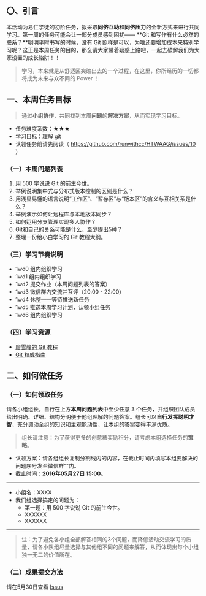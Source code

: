## 〇、引言


本活动为易仁学徒的初阶任务，拟采取**同侪互助**和**同侪压力**的全新方式来进行共同学习。第一周的任务可能会让一部分成员感到困扰—— **Git  和写作有什么必然的联系？**明明平时书写的时候，没有 Git 照样是可以，为啥还要增加成本来特别学习呢？这正是本周任务的目的，那么请大家带着疑惑上路吧，一起去破解我们为大家设置的成长陷阱！！

> 学习，本来就是从舒适区突破出去的一个过程，在这里，你所经历的一切都将成为未来与众不同的 Power ！

## 一、本周任务目标
> 通过**小组协作**，共同找到本周**问题**的**解决方案**，从而实现学习目标。

- 任务难度系数：★★★
- 学习目标：理解 git 
- 认领任务前请先阅读（ https://github.com/runwithcc/HTWAAG/issues/10 ）

### （一）本周问题列表
1. 用 500 字说说 Git 的前生今世。
2. 举例说明集中式与分布式版本控制的区别是什么？
3. 用浅显易懂的语言说明“工作区”、“暂存区”与“版本区”的含义与互相关系是什么？
4. 举例演示如何让远程库与本地版本同步？
5. 如何运用分支管理实现多人协作？
6. Git和自己的关系可能是什么，至少提出5种？
7. 整理一份给小白学习的 Git 教程大纲。
  		  
### （三）学习节奏说明

- 1wd0 组内组织学习
- 1wd1 组内组织学习
- 1wd2 提交作业（本周问题列表的答案）
- 1wd3 微信群内交流并互评（20:00 - 22:00）
- 1wd4 休整——等待推送新任务
- 1wd5 推送本周学习计划，认领小组任务
- 1wd6 组内组织学习

### （四）学习资源
 
- [廖雪峰的 Git 教程][1]
- [ Git 权威指南][2]
 
 ## 二、如何做任务

### （一）如何领取任务

请各小组组长，自行在上方**本周问题列表**中至少任意 3 个任务，并组织团队成员给出明确、详细、结构分明便于他组理解的问题答案。组长可以**自行发挥聪明才智**，充分调动全组的知识和主观能动性，让本组的答案变得丰满优质。

> 组长请注意：为了获得更多的创意糖奖励积分，请考虑本组选择任务的**策略**。

- 认领方案：请各组组长复制分割线内的内容，在截止时间内填写本组要解决的问题序号发至微信群“”内。
- 截止时间：**2016年05月27日 15:00**。

-------
- 小组名：XXXX
- 我们组选择搞定的问题为：
	- 第一题：用 500 字说说 Git 的前生今世。
	- XXXXXX
	- XXXXXX
		
-------

> 注：为了避免各小组全部解答相同的3个问题，而降低活动交流学习的质量，请各小队组尽量选择与其他组不同的问题来解答，从而体现出每个小组独一无二的价值所在。

### （二）成果提交方法

请在5月30日查看 [Issus](https://github.com/runwithcc/HTWAAG/issues)

[1]:	http://www.liaoxuefeng.com/wiki/0013739516305929606dd18361248578c67b8067c8c017b000
[2]:	http://www.worldhello.net/gotgit/
